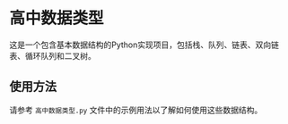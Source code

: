 # 高中数据类型

这是一个包含基本数据结构的Python实现项目，包括栈、队列、链表、双向链表、循环队列和二叉树。

## 使用方法

请参考 `高中数据类型.py` 文件中的示例用法以了解如何使用这些数据结构。
